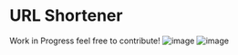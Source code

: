 # URL Shortener

Work in Progress feel free to contribute!
![image](https://github.com/ledepede1/url-shortener/assets/142742362/a997d2cd-cddf-448f-8d69-b44fa4ba46c8)
![image](https://github.com/ledepede1/url-shortener/assets/142742362/7c422544-024d-4dc9-955d-731e9e9dbc45)
